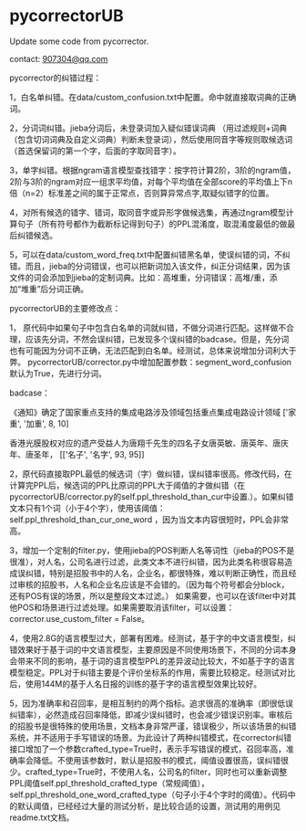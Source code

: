 # pycorrectorUB
Update some code from pycorrector.

contact: 907304@qq.com


pycorrector的纠错过程：

1，白名单纠错。在data/custom_confusion.txt中配置。命中就直接取词典的正确词。

2，分词词纠错。jieba分词后，未登录词加入疑似错误词典   （用过滤规则+词典（包含切词词典及自定义词典）判断未登录词），然后使用同音字等规则取候选词（首选保留词的第一个字，后面的字取同音字）。

3，单字纠错。根据ngram语言模型查找错字：按字符计算2阶，3阶的ngram值，2阶与3阶的ngram对应一组求平均值，对每个平均值在全部score的平均值上下n倍（n=2）标准差之间的属于正常点，否则算异常点字,取疑似错字的位置。

4，对所有候选的错字、错词，取同音字或异形字做候选集，再通过ngram模型计算句子（所有符号都作为截断标记得到句子）的PPL混淆度，取混淆度最低的做最后纠错候选。

5，可以在data/custom_word_freq.txt中配置纠错黑名单，使误纠错的词，不纠错。而且，jieba的分词错误，也可以把新词加入该文件，纠正分词结果，因为该文件的词会添加到jieba的定制词典。比如：高堆重，分词错误：高堆/重，添加“堆重”后分词正确。



pycorrectorUB的主要修改点：

1， 原代码中如果句子中包含白名单的词就纠错，不做分词进行匹配。这样做不合理，应该先分词，不然会误纠错，已发现多个误纠错的badcase。但是，先分词也有可能因为分词不正确，无法匹配到白名单。经测试，总体来说增加分词利大于弊。
pycorrectorUB/corrector.py中增加配置参数：segment_word_confusion 默认为True，先进行分词。

badcase：

《通知》确定了国家重点支持的集成电路涉及领域包括重点集成电路设计领域
['家重', '加重', 8, 10]

香港光膜股权对应的遗产受益人为唐翔千先生的四名子女唐英敏、唐英年、唐庆年、唐圣年，
[['名子', '名字', 93, 95]]

2，原代码直接取PPL最低的候选词（字）做纠错，误纠错率很高。修改代码，在计算完PPL后，候选词的PPL比原词的PPL大于阈值的才做纠错（在pycorrectorUB/corrector.py的self.ppl_threshold_than_cur中设置.）。如果纠错文本只有1个词（小于4个字），使用该阈值：self.ppl_threshold_than_cur_one_word ，因为当文本内容很短时，PPL会非常高。 


3，增加一个定制的filter.py，使用jieba的POS判断人名等词性（jieba的POS不是很准），对人名，公司名进行过滤，此类文本不进行纠错，因为此类名称很容易造成误纠错，特别是招股书中的人名，企业名，都很特殊，难以判断正确性，而且经过审核的招股书，人名和企业名应该是不会错的。（因为每个符号都会分block，还有POS有误的场景，所以是整段文本过滤。）
如果需要，也可以在该filter中对其他POS和场景进行过滤处理。如果需要取消该filter，可以设置：corrector.use_custom_filter = False。


4，使用2.8G的语言模型过大，部署有困难。经测试，基于字的中文语言模型，纠错效果好于基于词的中文语言模型，主要原因是不同使用场景下，不同的分词本身会带来不同的影响，基于词的语言模型PPL的差异波动比较大，不如基于字的语言模型稳定。PPL对于纠错主要是个评价坐标系的作用，需要比较稳定。经测试对比后，使用144M的基于人名日报的训练的基于字的语言模型效果比较好。


5，因为准确率和召回率，是相互制约的两个指标。追求很高的准确率（即很低误纠错率），必然造成召回率降低，即减少误纠错时，也会减少错误识别率。审核后的招股书是很特殊的使用场景，文档本身非常严谨，错误极少，所以该场景的纠错系统，并不适用于手写错误的场景。为此设计了两种纠错模式，在corrector纠错接口增加了一个参数crafted_type=True时，表示手写错误的模式，召回率高，准确率会降低。不使用该参数时，默认是招股书的模式，阈值设置很高，误纠错很少。crafted_type=True时，不使用人名，公司名的filter，同时也可以重新调整PPL阈值self.ppl_threshold_crafted_type（常规阈值），self.ppl_threshold_one_word_crafted_type（句子小于4个字时的阈值）。代码中的默认阈值，已经经过大量的测试分析，是比较合适的设置，测试用的用例见readme.txt文档。
